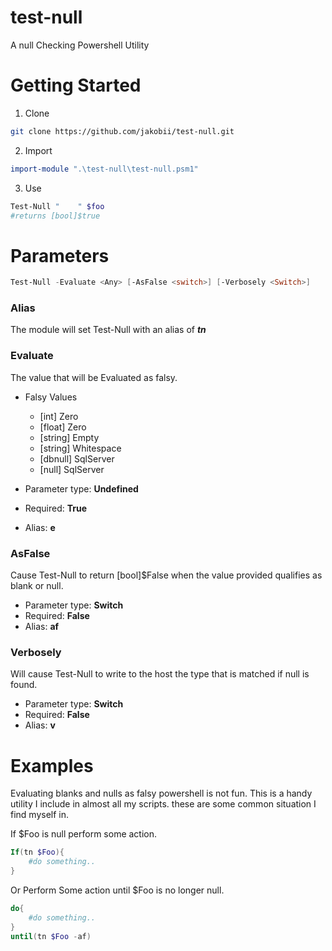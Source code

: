 # test-null
A null Checking Powershell Utility


# Getting Started

1) Clone
```bash
git clone https://github.com/jakobii/test-null.git
```

2) Import
```powershell
import-module ".\test-null\test-null.psm1"
```

3) Use
```powershell
Test-Null "    " $foo
#returns [bool]$true
```


# Parameters
```powershell
Test-Null -Evaluate <Any> [-AsFalse <switch>] [-Verbosely <Switch>] 
```
### Alias
The module will set Test-Null with an alias of ***tn***

### Evaluate
The value that will be Evaluated as falsy.
- Falsy Values
    - [int] Zero
    - [float] Zero
    - [string] Empty
    - [string] Whitespace
    - [dbnull] SqlServer
    - [null] SqlServer

- Parameter type: **Undefined**
- Required: **True**
- Alias: **e**

### AsFalse
Cause Test-Null to return [bool]$False when the value provided qualifies as blank or null.
- Parameter type: **Switch**
- Required: **False**
- Alias: **af**

### Verbosely
Will cause Test-Null to write to the host the type that is matched if null is found.
- Parameter type: **Switch**
- Required: **False**
- Alias: **v**



# Examples
Evaluating blanks and nulls as falsy powershell is not fun. This is a handy utility I include in almost all my scripts. these are some common situation I find myself in.

If $Foo is null perform some action.
```powershell
If(tn $Foo){
    #do something..
} 
```

Or Perform Some action until $Foo is no longer null.
```Powershell
do{
    #do something..
}
until(tn $Foo -af) 
```
